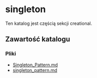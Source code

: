 # singleton

Ten katalog jest częścią sekcji creational.

## Zawartość katalogu

### Pliki

- [Singleton_Pattern.md](Singleton_Pattern.md)
- [singleton_pattern.md](singleton_pattern.md)

